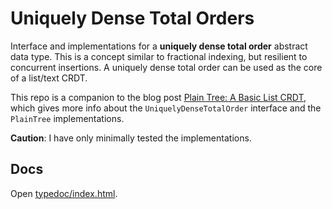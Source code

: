 # Uniquely Dense Total Orders

Interface and implementations for a **uniquely dense total order** abstract data type. This is a concept similar to fractional indexing, but resilient to concurrent insertions. A uniquely dense total order can be used as the core of a list/text CRDT.

This repo is a companion to the blog post [Plain Tree: A Basic List CRDT](https://mattweidner.com/2022/10/21/basic-list-crdt.html), which gives more info about the `UniquelyDenseTotalOrder` interface and the `PlainTree` implementations.

**Caution**: I have only minimally tested the implementations.

## Docs

Open [typedoc/index.html](typedoc/index.html).
